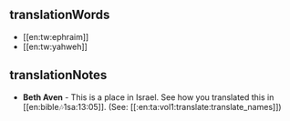 ## translationWords

* [[en:tw:ephraim]]
* [[en:tw:yahweh]]

## translationNotes

* **Beth Aven** - This is a place in Israel. See how you translated this in [[en:bible:notes:1sa:13:05]]. (See: [[:en:ta:vol1:translate:translate_names]])
